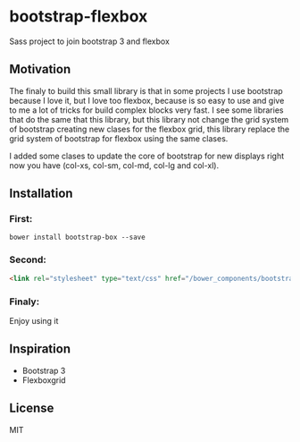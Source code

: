 # bootstrap-flexbox
Sass project to join bootstrap 3 and flexbox

## Motivation

The finaly to build this small library is that in some projects I use bootstrap because I love it, but I love too flexbox, because is so easy to use and give to me a lot of tricks for build complex blocks very fast. I see some libraries that do the same that this library, but this library not change the grid system of bootstrap creating new clases for the flexbox grid, this library replace the grid system of bootstrap for flexbox using the same clases. 

I added some clases to update the core of bootstrap for new displays right now you have (col-xs, col-sm, col-md, col-lg and col-xl).

## Installation

### First:
```
bower install bootstrap-box --save
```

### Second:
```html
<link rel="stylesheet" type="text/css" href="/bower_components/bootstrap-box/dist/core.min.css">
```

### Finaly:
Enjoy using it

## Inspiration

- Bootstrap 3
- Flexboxgrid

## License

MIT
